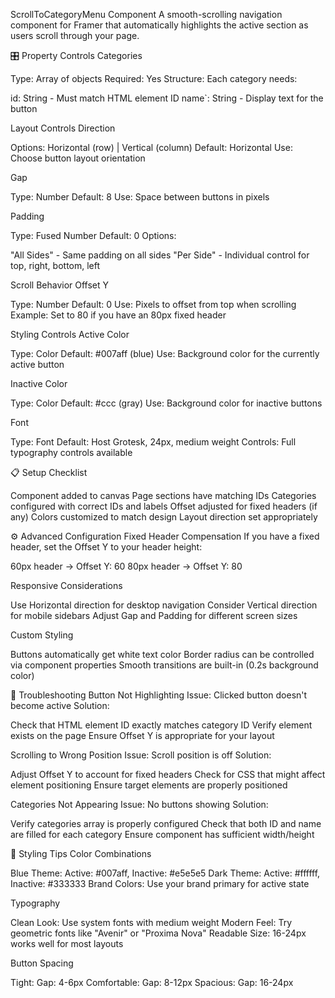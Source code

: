 ScrollToCategoryMenu Component
A smooth-scrolling navigation component for Framer that automatically highlights the active section as users scroll through your page.

🎛️ Property Controls
Categories

Type: Array of objects
Required: Yes
Structure: Each category needs:

id: String - Must match HTML element ID
name`: String - Display text for the button



Layout Controls
Direction

Options: Horizontal (row) | Vertical (column)
Default: Horizontal
Use: Choose button layout orientation

Gap

Type: Number
Default: 8
Use: Space between buttons in pixels

Padding

Type: Fused Number
Default: 0
Options:

"All Sides" - Same padding on all sides
"Per Side" - Individual control for top, right, bottom, left



Scroll Behavior
Offset Y

Type: Number
Default: 0
Use: Pixels to offset from top when scrolling
Example: Set to 80 if you have an 80px fixed header

Styling Controls
Active Color

Type: Color
Default: #007aff (blue)
Use: Background color for the currently active button

Inactive Color

Type: Color
Default: #ccc (gray)
Use: Background color for inactive buttons

Font

Type: Font
Default: Host Grotesk, 24px, medium weight
Controls: Full typography controls available

📋 Setup Checklist

 Component added to canvas
 Page sections have matching IDs
 Categories configured with correct IDs and labels
 Offset adjusted for fixed headers (if any)
 Colors customized to match design
 Layout direction set appropriately

⚙️ Advanced Configuration
Fixed Header Compensation
If you have a fixed header, set the Offset Y to your header height:

60px header → Offset Y: 60
80px header → Offset Y: 80

Responsive Considerations

Use Horizontal direction for desktop navigation
Consider Vertical direction for mobile sidebars
Adjust Gap and Padding for different screen sizes

Custom Styling

Buttons automatically get white text color
Border radius can be controlled via component properties
Smooth transitions are built-in (0.2s background color)

🔧 Troubleshooting
Button Not Highlighting
Issue: Clicked button doesn't become active
Solution:

Check that HTML element ID exactly matches category ID
Verify element exists on the page
Ensure Offset Y is appropriate for your layout

Scrolling to Wrong Position
Issue: Scroll position is off
Solution:

Adjust Offset Y to account for fixed headers
Check for CSS that might affect element positioning
Ensure target elements are properly positioned

Categories Not Appearing
Issue: No buttons showing
Solution:

Verify categories array is properly configured
Check that both ID and name are filled for each category
Ensure component has sufficient width/height

🎨 Styling Tips
Color Combinations

Blue Theme: Active: #007aff, Inactive: #e5e5e5
Dark Theme: Active: #ffffff, Inactive: #333333
Brand Colors: Use your brand primary for active state

Typography

Clean Look: Use system fonts with medium weight
Modern Feel: Try geometric fonts like "Avenir" or "Proxima Nova"
Readable Size: 16-24px works well for most layouts

Button Spacing

Tight: Gap: 4-6px
Comfortable: Gap: 8-12px
Spacious: Gap: 16-24px